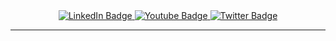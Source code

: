 

<div id="badges" align="center">
  <a href="https://www.linkedin.com/in/sahil-ali-a86423206/">
    <img src="https://img.shields.io/badge/LinkedIn-blue?style=for-the-badge&logo=linkedin&logoColor=white" alt="LinkedIn Badge"/>
  </a>
  <a href="https://medium.com/@sahilali">
    <img src="https://img.shields.io/badge/Medium-red?style=for-the-badge&logo=medium&logoColor=white" alt="Youtube Badge"/>
  </a>
  <a href="https://twitter.com/SahilAl14403565">
    <img src="https://img.shields.io/badge/Twitter-blue?style=for-the-badge&logo=twitter&logoColor=white" alt="Twitter Badge"/>
   </a><br>
  <img src="https://komarev.com/ghpvc/?username=sahilali8808&style=flat-square&color=blue" alt=""/>
</div>




<hr>

<!-- ![𝚐𝚒𝚝𝚑𝚞𝚋 𝚐𝚛𝚊𝚙𝚑](https://github-readme-activity-graph.vercel.app/graph?username=sahilali8808&theme=react-dark&hide_border=true&area=true)  -->


<!-- ![GitHub Activity Graph](https://activity-graph.herokuapp.com/graph?username=sahilali8808&bg_color=0D1117)   -->


<!--

<h3 align="left">Connect with me:</h3>
<p align="left">
<a href="https://linkedin.com/in/sahil-ali-a86423206" target="blank"><img align="center" src="https://raw.githubusercontent.com/rahuldkjain/github-profile-readme-generator/master/src/images/icons/Social/linked-in-alt.svg" alt="sahil-ali-a86423206" height="30" width="40" /></a>
<a href="https://instagram.com/captain_sahil_" target="blank"><img align="center" src="https://raw.githubusercontent.com/rahuldkjain/github-profile-readme-generator/master/src/images/icons/Social/instagram.svg" alt="captain_sahil_" height="30" width="40" /></a>
<a href="https://www.youtube.com/c/enigma shorts" target="blank"><img align="center" src="https://raw.githubusercontent.com/rahuldkjain/github-profile-readme-generator/master/src/images/icons/Social/youtube.svg" alt="enigma shorts" height="30" width="40" /></a>
</p>



<p><img align="left" src="https://github-readme-stats.vercel.app/api/top-langs?username=sahilali8808&show_icons=true&locale=en&layout=compact" alt="sahilali8808" /></p>

<p>&nbsp;<img align="center" src="https://github-readme-stats.vercel.app/api?username=sahilali8808&show_icons=true&locale=en" alt="sahilali8808" /></p>

<p><img align="center" src="https://github-readme-streak-stats.herokuapp.com/?user=sahilali8808&" alt="sahilali8808" /></p>



 [GitHub stats](https://github-readme-stats.vercel.app/api?username=sahilali8808&show_icons=true&count_private=true&bg_color=0D1117)  
 ![GitHub metrics](https://metrics.lecoq.io/sahilali8808) -->
<!--<p align="center">
  <img src="https://github-readme-streak-stats.herokuapp.com/?user=sahilali8808&theme=black-ice&hide_border=true&stroke=0000&background=060A0CD0" alt="GitHub streak stats">
</p>  -->



    




